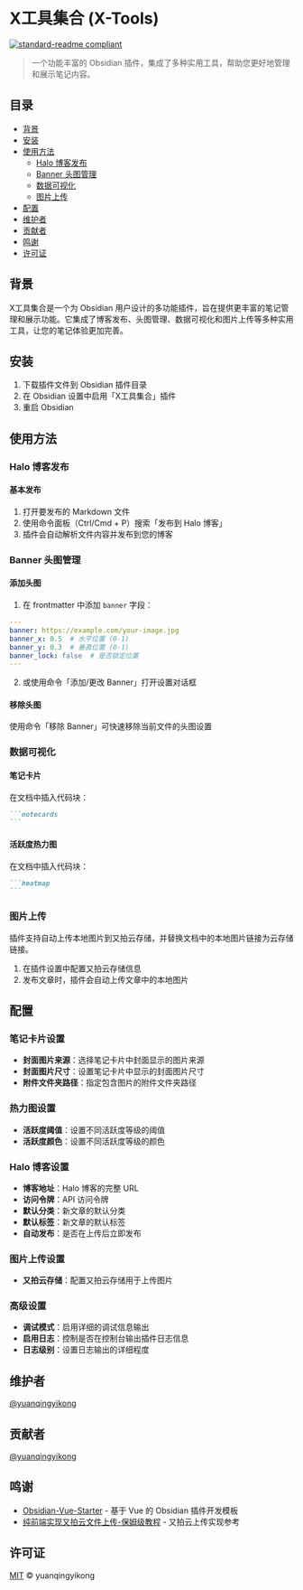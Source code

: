 # X工具集合 (X-Tools)

[![standard-readme compliant](https://img.shields.io/badge/readme%20style-standard-brightgreen.svg?style=flat-square)](https://github.com/RichardLitt/standard-readme)

> 一个功能丰富的 Obsidian 插件，集成了多种实用工具，帮助您更好地管理和展示笔记内容。

## 目录

- [背景](#背景)
- [安装](#安装)
- [使用方法](#使用方法)
  - [Halo 博客发布](#halo-博客发布)
  - [Banner 头图管理](#banner-头图管理)
  - [数据可视化](#数据可视化)
  - [图片上传](#图片上传)
- [配置](#配置)
- [维护者](#维护者)
- [贡献者](#贡献者)
- [鸣谢](#鸣谢)
- [许可证](#许可证)

## 背景

X工具集合是一个为 Obsidian 用户设计的多功能插件，旨在提供更丰富的笔记管理和展示功能。它集成了博客发布、头图管理、数据可视化和图片上传等多种实用工具，让您的笔记体验更加完善。

## 安装

1. 下载插件文件到 Obsidian 插件目录
2. 在 Obsidian 设置中启用「X工具集合」插件
3. 重启 Obsidian

## 使用方法

### Halo 博客发布

#### 基本发布
1. 打开要发布的 Markdown 文件
2. 使用命令面板（Ctrl/Cmd + P）搜索「发布到 Halo 博客」
3. 插件会自动解析文件内容并发布到您的博客

### Banner 头图管理

#### 添加头图
1. 在 frontmatter 中添加 `banner` 字段：
```yaml
---
banner: https://example.com/your-image.jpg
banner_x: 0.5  # 水平位置 (0-1)
banner_y: 0.3  # 垂直位置 (0-1)
banner_lock: false  # 是否锁定位置
---
```

2. 或使用命令「添加/更改 Banner」打开设置对话框

#### 移除头图
使用命令「移除 Banner」可快速移除当前文件的头图设置

### 数据可视化

#### 笔记卡片
在文档中插入代码块：
````markdown
```notecards
```
````

#### 活跃度热力图
在文档中插入代码块：
````markdown
```heatmap
```
````

### 图片上传

插件支持自动上传本地图片到又拍云存储，并替换文档中的本地图片链接为云存储链接。

1. 在插件设置中配置又拍云存储信息
2. 发布文章时，插件会自动上传文章中的本地图片

## 配置

### 笔记卡片设置
- **封面图片来源**：选择笔记卡片中封面显示的图片来源
- **封面图片尺寸**：设置笔记卡片中显示的封面图片尺寸
- **附件文件夹路径**：指定包含图片的附件文件夹路径

### 热力图设置
- **活跃度阈值**：设置不同活跃度等级的阈值
- **活跃度颜色**：设置不同活跃度等级的颜色

### Halo 博客设置
- **博客地址**：Halo 博客的完整 URL
- **访问令牌**：API 访问令牌
- **默认分类**：新文章的默认分类
- **默认标签**：新文章的默认标签
- **自动发布**：是否在上传后立即发布

### 图片上传设置
- **又拍云存储**：配置又拍云存储用于上传图片

### 高级设置
- **调试模式**：启用详细的调试信息输出
- **启用日志**：控制是否在控制台输出插件日志信息
- **日志级别**：设置日志输出的详细程度

## 维护者

[@yuanqingyikong](https://github.com/yuanqingyikong/)

## 贡献者

[@yuanqingyikong](https://github.com/yuanqingyikong)

## 鸣谢

- [Obsidian-Vue-Starter](https://github.com/Otto-J/Obsidian-Vue-Starter) - 基于 Vue 的 Obsidian 插件开发模板
- [纯前端实现又拍云文件上传-保姆级教程](https://juejin.cn/post/7276830135617601548) - 又拍云上传实现参考

## 许可证

[MIT](LICENSE) © yuanqingyikong
